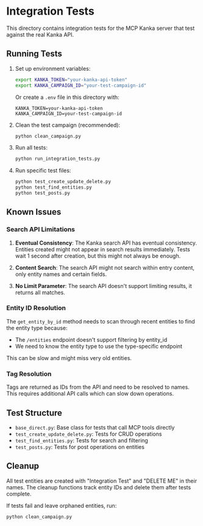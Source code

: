 # Integration Tests

This directory contains integration tests for the MCP Kanka server that test against the real Kanka API.

## Running Tests

1. Set up environment variables:
   ```bash
   export KANKA_TOKEN="your-kanka-api-token"
   export KANKA_CAMPAIGN_ID="your-test-campaign-id"
   ```
   
   Or create a `.env` file in this directory with:
   ```
   KANKA_TOKEN=your-kanka-api-token
   KANKA_CAMPAIGN_ID=your-test-campaign-id
   ```

2. Clean the test campaign (recommended):
   ```bash
   python clean_campaign.py
   ```

3. Run all tests:
   ```bash
   python run_integration_tests.py
   ```

4. Run specific test files:
   ```bash
   python test_create_update_delete.py
   python test_find_entities.py
   python test_posts.py
   ```

## Known Issues

### Search API Limitations

1. **Eventual Consistency**: The Kanka search API has eventual consistency. Entities created might not appear in search results immediately. Tests wait 1 second after creation, but this might not always be enough.

2. **Content Search**: The search API might not search within entry content, only entity names and certain fields.

3. **No Limit Parameter**: The search API doesn't support limiting results, it returns all matches.

### Entity ID Resolution

The `get_entity_by_id` method needs to scan through recent entities to find the entity type because:
- The `/entities` endpoint doesn't support filtering by entity_id
- We need to know the entity type to use the type-specific endpoint

This can be slow and might miss very old entities.

### Tag Resolution

Tags are returned as IDs from the API and need to be resolved to names. This requires additional API calls which can slow down operations.

## Test Structure

- `base_direct.py`: Base class for tests that call MCP tools directly
- `test_create_update_delete.py`: Tests for CRUD operations
- `test_find_entities.py`: Tests for search and filtering
- `test_posts.py`: Tests for post operations on entities

## Cleanup

All test entities are created with "Integration Test" and "DELETE ME" in their names. The cleanup functions track entity IDs and delete them after tests complete.

If tests fail and leave orphaned entities, run:
```bash
python clean_campaign.py
```